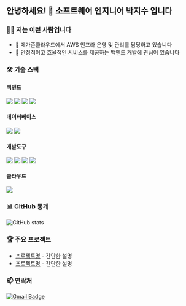 ## 안녕하세요! 👋 소프트웨어 엔지니어 박지수 입니다

### 🙋‍♂️ 저는 이런 사람입니다
- 🔭 메가존클라우드에서 AWS 인프라 운영 및 관리를 담당하고 있습니다
- 👯 안정적이고 효율적인 서비스를 제공하는 백엔드 개발에 관심이 있습니다

### 🛠 기술 스택

<!--
#### 프론트엔드
<div>
  <img src="https://img.shields.io/badge/HTML5-E34F26?style=flat-square&logo=html5&logoColor=white"/>
  <img src="https://img.shields.io/badge/CSS3-1572B6?style=flat-square&logo=css3&logoColor=white"/>
  <img src="https://img.shields.io/badge/JavaScript-F7DF1E?style=flat-square&logo=javascript&logoColor=black"/>
  <img src="https://img.shields.io/badge/TypeScript-3178C6?style=flat-square&logo=typescript&logoColor=white"/>
  <img src="https://img.shields.io/badge/React-61DAFB?style=flat-square&logo=react&logoColor=black"/>
  <img src="https://img.shields.io/badge/Vue.js-4FC08D?style=flat-square&logo=vue.js&logoColor=white"/>
  <img src="https://img.shields.io/badge/Sass-CC6699?style=flat-square&logo=sass&logoColor=white"/>
</div>
-->

#### 백엔드
<div>
  <img src="https://img.shields.io/badge/Node.js-339933?style=flat-square&logo=node.js&logoColor=white"/>
  <img src="https://img.shields.io/badge/Python-3776AB?style=flat-square&logo=python&logoColor=white"/>
  <img src="https://img.shields.io/badge/Java-007396?style=flat-square&logo=java&logoColor=white"/>
  <img src="https://img.shields.io/badge/Spring-6DB33F?style=flat-square&logo=spring&logoColor=white"/>
</div>

#### 데이터베이스
<div>
  <img src="https://img.shields.io/badge/MySQL-4479A1?style=flat-square&logo=mysql&logoColor=white"/>
  <img src="https://img.shields.io/badge/PostgreSQL-336791?style=flat-square&logo=postgresql&logoColor=white"/>
</div>

#### 개발도구
<div>
  <img src="https://img.shields.io/badge/Git-F05032?style=flat-square&logo=git&logoColor=white"/>
  <img src="https://img.shields.io/badge/GitHub-181717?style=flat-square&logo=github&logoColor=white"/>
  <img src="https://img.shields.io/badge/Docker-2496ED?style=flat-square&logo=docker&logoColor=white"/>
  <img src="https://img.shields.io/badge/VS%20Code-007ACC?style=flat-square&logo=visual-studio-code&logoColor=white"/>
</div>

#### 클라우드
<div>
  <img src="https://img.shields.io/badge/AWS-232F3E?style=flat-square&logo=amazon-aws&logoColor=white"/>
</div>

### 📊 GitHub 통계
![GitHub stats](https://github-readme-stats.vercel.app/api?username=hkjs96&show_icons=true&theme=radical)

### 🏆 주요 프로젝트
- [프로젝트명](링크) - 간단한 설명
- [프로젝트명](링크) - 간단한 설명

### 📫 연락처
[![Gmail Badge](https://img.shields.io/badge/-Gmail-d14836?style=flat-square&logo=Gmail&logoColor=white&link=mailto:jsmini3814@gmail.com)](mailto:jsmini3814@gmail.com)
<!--[![Blog Badge](https://img.shields.io/badge/-Tech%20Blog-20c997?style=flat-square&logo=Velog&logoColor=white&link=블로그주소)](블로그주소)-->
